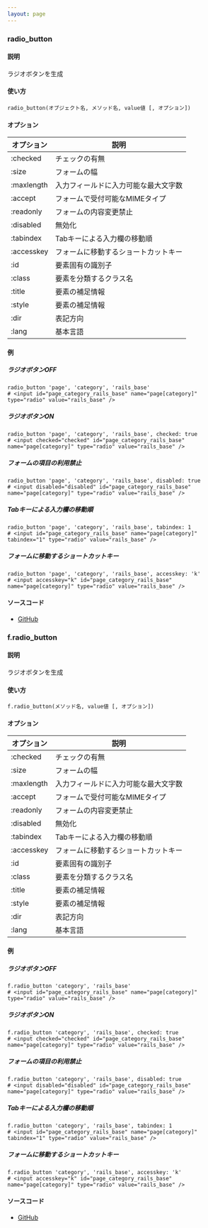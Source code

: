 ```yaml
---
layout: page
---
```

### radio_button
#### 説明
ラジオボタンを生成

#### 使い方
    radio_button(オブジェクト名, メソッド名, value値 [, オプション])

#### オプション

オプション   | 説明
---------- | ------------------
:checked   | チェックの有無
:size      | フォームの幅
:maxlength | 入力フィールドに入力可能な最大文字数
:accept    | フォームで受付可能なMIMEタイプ
:readonly  | フォームの内容変更禁止
:disabled  | 無効化
:tabindex  | Tabキーによる入力欄の移動順
:accesskey | フォームに移動するショートカットキー
:id        | 要素固有の識別子
:class     | 要素を分類するクラス名
:title     | 要素の補足情報
:style     | 要素の補足情報
:dir       | 表記方向
:lang      | 基本言語

#### 例
##### ラジオボタンOFF
    radio_button 'page', 'category', 'rails_base'
    # <input id="page_category_rails_base" name="page[category]" type="radio" value="rails_base" />

##### ラジオボタンON
    radio_button 'page', 'category', 'rails_base', checked: true
    # <input checked="checked" id="page_category_rails_base" name="page[category]" type="radio" value="rails_base" />

##### フォームの項目の利用禁止
    radio_button 'page', 'category', 'rails_base', disabled: true
    # <input disabled="disabled" id="page_category_rails_base" name="page[category]" type="radio" value="rails_base" />

##### Tabキーによる入力欄の移動順
    radio_button 'page', 'category', 'rails_base', tabindex: 1
    # <input id="page_category_rails_base" name="page[category]" tabindex="1" type="radio" value="rails_base" />

##### フォームに移動するショートカットキー
    radio_button 'page', 'category', 'rails_base', accesskey: 'k'
    # <input accesskey="k" id="page_category_rails_base" name="page[category]" type="radio" value="rails_base" />

#### ソースコード
* [GitHub](https://github.com/rails/rails/blob/f33d52c95217212cbacc8d5e44b5a8e3cdc6f5b3/actionview/lib/action_view/helpers/form_helper.rb#L1322)

### f.radio_button
#### 説明
ラジオボタンを生成

#### 使い方
    f.radio_button(メソッド名, value値 [, オプション])

#### オプション

オプション      | 説明
---------- | ------------------
:checked   | チェックの有無
:size      | フォームの幅
:maxlength | 入力フィールドに入力可能な最大文字数
:accept    | フォームで受付可能なMIMEタイプ
:readonly  | フォームの内容変更禁止
:disabled  | 無効化
:tabindex  | Tabキーによる入力欄の移動順
:accesskey | フォームに移動するショートカットキー
:id        | 要素固有の識別子
:class     | 要素を分類するクラス名
:title     | 要素の補足情報
:style     | 要素の補足情報
:dir       | 表記方向
:lang      | 基本言語

#### 例
##### ラジオボタンOFF
    f.radio_button 'category', 'rails_base'
    # <input id="page_category_rails_base" name="page[category]" type="radio" value="rails_base" />

##### ラジオボタンON
    f.radio_button 'category', 'rails_base', checked: true
    # <input checked="checked" id="page_category_rails_base" name="page[category]" type="radio" value="rails_base" />

##### フォームの項目の利用禁止
    f.radio_button 'category', 'rails_base', disabled: true
    # <input disabled="disabled" id="page_category_rails_base" name="page[category]" type="radio" value="rails_base" />

##### Tabキーによる入力欄の移動順
    f.radio_button 'category', 'rails_base', tabindex: 1
    # <input id="page_category_rails_base" name="page[category]" tabindex="1" type="radio" value="rails_base" />

##### フォームに移動するショートカットキー
    f.radio_button 'category', 'rails_base', accesskey: 'k'
    # <input accesskey="k" id="page_category_rails_base" name="page[category]" type="radio" value="rails_base" />

#### ソースコード
* [GitHub](https://github.com/rails/rails/blob/f33d52c95217212cbacc8d5e44b5a8e3cdc6f5b3/actionview/lib/action_view/helpers/form_helper.rb#L2335)
